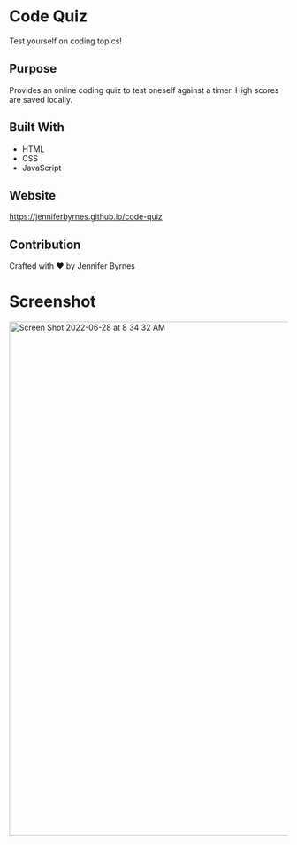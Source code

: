 # Code Quiz
Test yourself on coding topics!

## Purpose
Provides an online coding quiz to test oneself against a timer.  High scores are saved locally. 

## Built With
* HTML
* CSS
* JavaScript

## Website
https://jenniferbyrnes.github.io/code-quiz

## Contribution
Crafted with ❤️ by Jennifer Byrnes

# Screenshot

<img width="928" alt="Screen Shot 2022-06-28 at 8 34 32 AM" src="https://user-images.githubusercontent.com/105435313/176179770-61f0203b-98d3-47de-8df7-de1b89dbe1e1.png">
